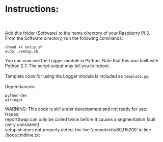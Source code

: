 # Instructions:</br></br>
Add this folder (Software) to the home directory of your Raspberry Pi 3.</br>
From the Software directory, run the following commands:
```
chmod +x setup.sh
sudo ./setup.sh
```
You can now use the Logger module in Python. Note that this was built with Python 2.7. The script output may tell you to reboot.</br></br>
Template code for using the Logger module is included as `template.py`.</br></br>
Dependancies:
```
python-dev
wiringpi
```
WARNING: This code is still under development and not ready for use:</br>
Issues:</br>
reportSwap can only be called twice before it causes a segmentation fault (very consistent)</br>
setup.sh does not properly detect the line 'console=ttyS0,115200' in line /boot/cmdline.txt</br>
